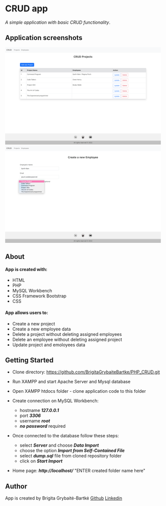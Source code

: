 # CRUD app

*A simple application with basic CRUD functionality*.

## Application screenshots
![projects screenshot](./app/images/projects.png "This is a project view screenshot")
![create new employee screenshot](./app/images/newEmpl.png "This is a create new employee view screenshot")

## About

#### App is created with:
* HTML
* PHP
* MySQL Workbench
* CSS Framework Bootstrap
* CSS

#### App allows users to:
* Create a new project
* Create a new employee data
* Delete a project without deleting assigned employees
* Delete an employee without deleting assigned project
* Update project and  emoloyees data

## Getting Started
* Clone directory: https://github.com/BrigitaGrybaiteBartke/PHP_CRUD.git
* Run XAMPP and start Apache Server and Mysql database
* Open XAMPP htdocs folder - clone application code to this folder
* Create connection on MySQL Workbench:
    * hostname ***127.0.0.1***
    * port ***3306***
    * username ***root***
    * ***no password*** required

* Once connected to the database follow these steps:
    * select ***Server*** and choose ***Data Import***
    * choose the option ***Import from Self-Contained File***
    * select ***dump.sql*** file from cloned repository folder
    * click on ***Start Import***
* Home page: ***http://localhost/*** "ENTER created folder name here"


## Author
App is created by Brigita Grybaitė-Bartkė
[Github](https://github.com/BrigitaGrybaiteBartke)
[Linkedin](https://www.linkedin.com/in/brigita-grybait%C4%97-bartk%C4%97-487403112/)
